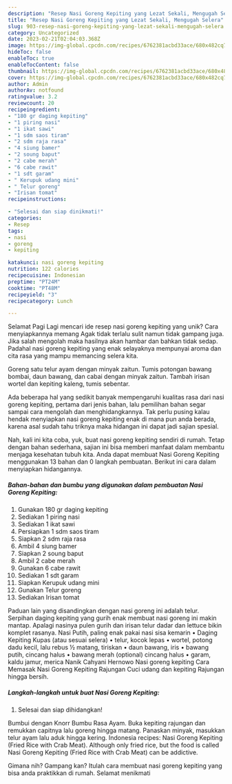 ```yaml
---
description: "Resep Nasi Goreng Kepiting yang Lezat Sekali, Mengugah Selera"
title: "Resep Nasi Goreng Kepiting yang Lezat Sekali, Mengugah Selera"
slug: 903-resep-nasi-goreng-kepiting-yang-lezat-sekali-mengugah-selera
category: Uncategorized
date: 2023-02-21T02:04:03.368Z
image: https://img-global.cpcdn.com/recipes/6762381acbd33ace/680x482cq70/nasi-goreng-kepiting-foto-resep-utama.jpg
hideToc: false
enableToc: true
enableTocContent: false
thumbnail: https://img-global.cpcdn.com/recipes/6762381acbd33ace/680x482cq70/nasi-goreng-kepiting-foto-resep-utama.jpg
cover: https://img-global.cpcdn.com/recipes/6762381acbd33ace/680x482cq70/nasi-goreng-kepiting-foto-resep-utama.jpg
author: Admin
authorAv: notfound
ratingvalue: 3.2
reviewcount: 20
recipeingredient:
- "180 gr daging kepiting"
- "1 piring nasi"
- "1 ikat sawi"
- "1 sdm saos tiram"
- "2 sdm raja rasa"
- "4 siung bamer"
- "2 soung baput"
- "2 cabe merah"
- "6 cabe rawit"
- "1 sdt garam"
- " Kerupuk udang mini"
- " Telur goreng"
- "Irisan tomat"
recipeinstructions:

- "Selesai dan siap dinikmati!"
categories:
- Resep
tags:
- nasi
- goreng
- kepiting

katakunci: nasi goreng kepiting 
nutrition: 122 calories
recipecuisine: Indonesian
preptime: "PT24M"
cooktime: "PT48M"
recipeyield: "3"
recipecategory: Lunch

---
```



Selamat Pagi Lagi mencari ide resep nasi goreng kepiting yang unik? Cara menyiapkannya memang Agak tidak terlalu sulit namun tidak gampang juga. Jika salah mengolah maka hasilnya akan hambar dan bahkan tidak sedap. Padahal nasi goreng kepiting yang enak selayaknya mempunyai aroma dan cita rasa yang mampu memancing selera kita.


Goreng satu telur ayam dengan minyak zaitun. Tumis potongan bawang bombai, daun bawang, dan cabai dengan minyak zaitun. Tambah irisan wortel dan kepiting kaleng, tumis sebentar.

Ada beberapa hal yang sedikit banyak mempengaruhi kualitas rasa dari nasi goreng kepiting, pertama dari jenis bahan, lalu pemilihan bahan segar sampai cara mengolah dan menghidangkannya. Tak perlu pusing kalau hendak menyiapkan nasi goreng kepiting enak di mana pun anda berada, karena asal sudah tahu triknya maka hidangan ini dapat jadi sajian spesial.


Nah, kali ini kita coba, yuk, buat nasi goreng kepiting sendiri di rumah. Tetap dengan bahan sederhana, sajian ini bisa memberi manfaat dalam membantu menjaga kesehatan tubuh kita. Anda dapat membuat Nasi Goreng Kepiting menggunakan 13 bahan dan 0 langkah pembuatan. Berikut ini cara dalam menyiapkan hidangannya.

<!--inarticleads1-->

##### Bahan-bahan dan bumbu yang digunakan dalam pembuatan Nasi Goreng Kepiting:

1. Gunakan 180 gr daging kepiting
1. Sediakan 1 piring nasi
1. Sediakan 1 ikat sawi
1. Persiapkan 1 sdm saos tiram
1. Siapkan 2 sdm raja rasa
1. Ambil 4 siung bamer
1. Siapkan 2 soung baput
1. Ambil 2 cabe merah
1. Gunakan 6 cabe rawit
1. Sediakan 1 sdt garam
1. Siapkan  Kerupuk udang mini
1. Gunakan  Telur goreng
1. Sediakan Irisan tomat


Paduan lain yang disandingkan dengan nasi goreng ini adalah telur. Serpihan daging kepiting yang gurih enak membuat nasi goreng ini makin mantap. Apalagi nasinya pulen gurih dan irisan telur dadar dan lettuce bikin komplet rasanya. Nasi Putih, paling enak pakai nasi sisa kemarin • Daging Kepiting Kupas (atau sesuai selera) • telur, kocok lepas • wortel, potong dadu kecil, lalu rebus ½ matang, tiriskan • daun bawang, iris • bawang putih, cincang halus • bawang merah (optional) cincang halus • garam, kaldu jamur, merica Nanik Cahyani Hernowo Nasi goreng kepiting Cara Memasak Nasi Goreng Kepiting Rajungan Cuci udang dan kepiting Rajungan hingga bersih. 

<!--inarticleads2-->

##### Langkah-langkah untuk buat Nasi Goreng Kepiting:


1. Selesai dan siap dihidangkan!

Bumbui dengan Knorr Bumbu Rasa Ayam. Buka kepiting rajungan dan remukkan capitnya lalu goreng hingga matang. Panaskan minyak, masukkan telur ayam lalu aduk hingga kering. Indonesia recipes: Nasi Goreng Kepiting (Fried Rice with Crab Meat). Although only fried rice, but the food is called Nasi Goreng Kepiting (Fried Rice with Crab Meat) can be addictive. 

Gimana nih? Gampang kan? Itulah cara membuat nasi goreng kepiting yang bisa anda praktikkan di rumah. Selamat menikmati
